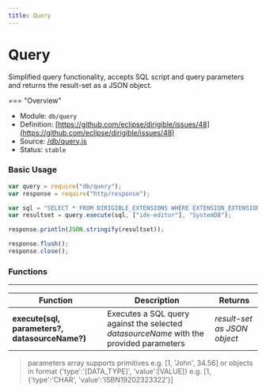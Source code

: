 ```yaml
---
title: Query
---
```


Query
===


Simplified query functionality, accepts SQL script and query parameters and returns the result-set as a JSON object.

=== "Overview"
- Module: `db/query`
- Definition: [https://github.com/eclipse/dirigible/issues/48](https://github.com/eclipse/dirigible/issues/48)
- Source: [/db/query.js](https://github.com/eclipse/dirigible/blob/master/components/api-database/src/main/resources/META-INF/dirigible/db/query.js)
- Status: `stable`


### Basic Usage

```javascript
var query = require("db/query");
var response = require("http/response");

var sql = "SELECT * FROM DIRIGIBLE_EXTENSIONS WHERE EXTENSION_EXTENSIONPOINT_NAME = ?";
var resultset = query.execute(sql, ["ide-editor"], "SystemDB");

response.println(JSON.stringify(resultset));

response.flush();
response.close();
```


### Functions

---

Function     | Description | Returns
------------ | ----------- | --------
**execute(sql, parameters?, datasourceName?)**   | Executes a SQL query against the selected *datasourceName* with the provided parameters | *result-set as JSON object*

> parameters array supports primitives e.g. [1, 'John', 34.56] or objects in format {'type':'[DATA_TYPE]', 'value':[VALUE]} e.g. [1, {'type':'CHAR', 'value':'ISBN19202323322'}]
